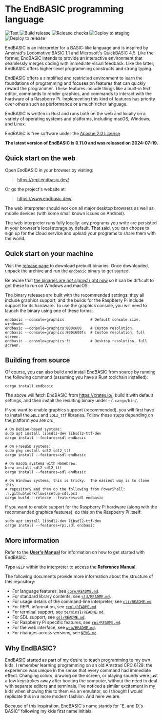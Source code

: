 # The EndBASIC programming language

![Test](https://github.com/endbasic/endbasic/workflows/Test/badge.svg)
![Build release](https://github.com/endbasic/endbasic/workflows/Build%20release/badge.svg)
![Release checks](https://github.com/endbasic/endbasic/workflows/Release%20checks/badge.svg)
![Deploy to staging](https://github.com/endbasic/endbasic/workflows/Deploy%20to%20repl-staging.endbasic.dev/badge.svg)
![Deploy to release](https://github.com/endbasic/endbasic/workflows/Deploy%20to%20repl.endbasic.dev/badge.svg)

EndBASIC is an interpreter for a BASIC-like language and is inspired by
Amstrad's Locomotive BASIC 1.1 and Microsoft's QuickBASIC 4.5.  Like the former,
EndBASIC intends to provide an interactive environment that seamlessly merges
coding with immediate visual feedback.  Like the latter, EndBASIC offers
higher-level programming constructs and strong typing.

EndBASIC offers a simplified and restricted environment to learn the foundations
of programming and focuses on features that can quickly reward the programmer.
These features include things like a built-in text editor, commands to
render graphics, and commands to interact with the hardware of a Raspberry
Pi.  Implementing this kind of features has priority over others such as
performance or a much richer language.

EndBASIC is written in Rust and runs both on the web and locally on a variety of
operating systems and platforms, including macOS, Windows, and Linux.

EndBASIC is free software under the [Apache 2.0 License](LICENSE).

**The latest version of EndBASIC is 0.11.0 and was released on 2024-07-19.**

## Quick start on the web

Open EndBASIC in your browser by visiting:

> <https://repl.endbasic.dev/>

Or go the project's website at:

> <https://www.endbasic.dev/>

The web interpreter should work on all major desktop browsers as well as mobile
devices (with some small known issues on Android).

The web interpreter runs fully locally: any programs you write are persisted in
your browser's local storage by default.  That said, you can choose to sign up
for the cloud service and upload your programs to share them with the world.

## Quick start on your machine

Visit the
[release page](https://github.com/endbasic/endbasic/releases/tag/endbasic-0.11.0)
to download prebuilt binaries.  Once downloaded, unpack the archive and run the
`endbasic` binary to get started.

Be aware that [the binaries are *not signed* right
now](https://github.com/endbasic/endbasic/issues/137) so it can be difficult to
get these to run on Windows and macOS.

The binary releases are built with the recommended settings: they all include
graphics support, and the builds for the Raspberry Pi include support for its
hardware.  To use the graphics console, you will need to launch the binary
using one of these forms:

```shell
endbasic --console=graphics            # Default console size, windowed.
endbasic --console=graphics:800x600    # Custom resolution.
endbasic --console=graphics:800x600fs  # Custom resolution, full screen.
endbasic --console=graphics:fs         # Desktop resolution, full screen.
```

## Building from source

Of course, you can also build and install EndBASIC from source by running the
following command (assuming you have a Rust toolchain installed):

```shell
cargo install endbasic
```

The above will fetch EndBASIC from <https://crates.io/>, build it with default
settings, and then install the resulting binary under `~/.cargo/bin/`.

If you want to enable graphics support (recommended), you will first have to
install the `SDL2` and `SDL2_ttf` libraries.  Follow these steps depending on
the platform you are on:

```shell
# On Debian-based systems:
sudo apt install libsdl2-dev libsdl2-ttf-dev
cargo install --features=sdl endbasic

# On FreeBSD systems:
sudo pkg install sdl2 sdl2_ttf
cargo install --features=sdl endbasic

# On macOS systems with Homebrew:
brew install sdl2 sdl2_ttf
cargo install --features=sdl endbasic

# On Windows systems, this is tricky.  The easiest way is to clone this
# repository and then do the following from PowerShell:
.\.github\workflows\setup-sdl.ps1
cargo build --release --features=sdl endbasic
```

If you want to enable support for the Raspberry Pi hardware (along with the
recommended graphics features), do this on the Raspberry Pi itself:

```shell
sudo apt install libsdl2-dev libsdl2-ttf-dev
cargo install --features=rpi,sdl endbasic
```

## More information

Refer to the [**User's Manual**](https://www.endbasic.dev/docs.html) for
information on how to get started with EndBASIC.

Type `HELP` within the interpreter to access the **Reference Manual**.

The following documents provide more information about the structure of
this repository:

*   For language features, see [`core/README.md`](core/README.md).
*   For standard library contents, see [`std/README.md`](std/README.md).
*   For usage details of the command-line interpreter, see
    [`cli/README.md`](cli/README.md).
*   For REPL information, see [`repl/README.md`](repl/README.md).
*   For terminal support, see [`terminal/README.md`](terminal/README.md).
*   For SDL support, see [`sdl/README.md`](sdl/README.md).
*   For Raspberry Pi specific features, see [`rpi/README.md`](rpi/README.md).
*   For the web interface, see [`web/README.md`](web/README.md).
*   For changes across versions, see [`NEWS.md`](NEWS.md).

## Why EndBASIC?

EndBASIC started as part of my desire to teach programming to my own kids.
I remember learning programming on an old Amstrad CPC 6128: the experience was
unique in the sense that every command had immediate effect.  Changing colors,
drawing on the screen, or playing sounds were just a few keystrokes away after
booting the computer, without the need to deal with separate editors and
terminals.  I've noticed a similar excitement in my kids when showing this to
them via an emulator, so I thought I would replicate this in a more modern
fashion.  And here we are.

Because of this inspiration, EndBASIC's name stands for "E. and D.'s BASIC"
following my kids first name initials.
